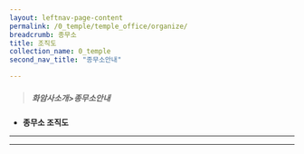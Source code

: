 ```yaml
---
layout: leftnav-page-content
permalink: /0_temple/temple_office/organize/
breadcrumb: 종무소
title: 조직도
collection_name: 0_temple
second_nav_title: "종무소안내"

---
```


> ##### **화암사소개>종무소안내**

* **종무소 조직도**
---
---



